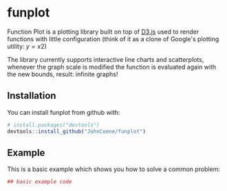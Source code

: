 # funplot

Function Plot is a plotting library built on top of [D3.js](https://d3js.org/) used to render functions with little configuration (think of it as a clone of Google's plotting utility: $y=x2$)

The library currently supports interactive line charts and scatterplots, whenever the graph scale is modified the function is evaluated again with the new bounds, result: infinite graphs!

## Installation

You can install funplot from github with:


``` r
# install.packages("devtools")
devtools::install_github("JohnCoene/funplot")
```

## Example

This is a basic example which shows you how to solve a common problem:

``` r
## basic example code
```
